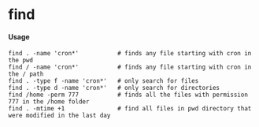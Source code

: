 find
====

#### Usage

	find . -name 'cron*'           # finds any file starting with cron in the pwd
	find / -name 'cron*'           # finds any file starting with cron in the / path
	find . -type f -name 'cron*'   # only search for files 
	find . -type d -name 'cron*'   # only search for directories
	find /home -perm 777           # finds all the files with permission 777 in the /home folder
	find . -mtime +1               # find all files in pwd directory that were modified in the last day
